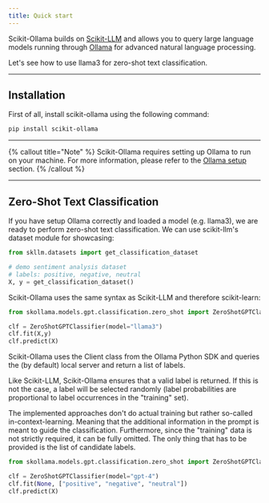 ```yaml
---
title: Quick start
---
```

Scikit-Ollama builds on [Scikit-LLM](https://github.com/iryna-kondr/scikit-llm) and allows you to query large language models running through [Ollama](https://github.com/ollama/ollama) for advanced natural language processing.

Let's see how to use llama3 for zero-shot text classification.

---

## Installation

First of all, install scikit-ollama using the following command:

```bash
pip install scikit-ollama
```

---

{% callout title="Note" %}
Scikit-Ollama requires setting up Ollama to run on your machine. For more information, please refer to the [Ollama setup](docs/ollama-setup) section.
{% /callout %}

---

## Zero-Shot Text Classification

If you have setup Ollama correctly and loaded a model (e.g. llama3), we are ready to perform zero-shot text classification. We can use scikit-llm's dataset module for showcasing:

```python
from skllm.datasets import get_classification_dataset

# demo sentiment analysis dataset
# labels: positive, negative, neutral
X, y = get_classification_dataset()
```

Scikit-Ollama uses the same syntax as Scikit-LLM and therefore scikit-learn:

```python
from skollama.models.gpt.classification.zero_shot import ZeroShotGPTClassifier

clf = ZeroShotGPTClassifier(model="llama3")
clf.fit(X,y)
clf.predict(X)
```

Scikit-Ollama uses the Client class from the Ollama Python SDK and queries the (by default) local server and return a list of labels.

Like Scikit-LLM, Scikit-Ollama ensures that a valid label is returned. If this is not the case, a label will be selected randomly (label probabilities are proportional to label occurrences in the "training" set).

The implemented approaches don't do actual training but rather so-called in-context-learning. Meaning that the additional information in the prompt is meant to guide the classification.
Furthermore, since the "training" data is not strictly required, it can be fully omitted. The only thing that has to be provided is the list of candidate labels.

```python
from skollama.models.gpt.classification.zero_shot import ZeroShotGPTClassifier

clf = ZeroShotGPTClassifier(model="gpt-4")
clf.fit(None, ["positive", "negative", "neutral"])
clf.predict(X)
```